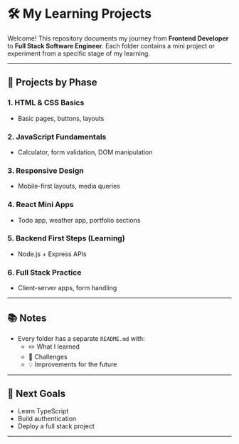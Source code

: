 # 🛠️ My Learning Projects

Welcome! This repository documents my journey from **Frontend Developer** to **Full Stack Software Engineer**. Each folder contains a mini project or experiment from a specific stage of my learning.

---

## 🔹 Projects by Phase

### 1. HTML & CSS Basics
- Basic pages, buttons, layouts

### 2. JavaScript Fundamentals
- Calculator, form validation, DOM manipulation

### 3. Responsive Design
- Mobile-first layouts, media queries

### 4. React Mini Apps
- Todo app, weather app, portfolio sections

### 5. Backend First Steps (Learning)
- Node.js + Express APIs

### 6. Full Stack Practice
- Client-server apps, form handling

---

## 📚 Notes

- Every folder has a separate `README.md` with:
  - ✏️ What I learned
  - 🧠 Challenges
  - 💡 Improvements for the future

---

## 📍 Next Goals

- Learn TypeScript  
- Build authentication  
- Deploy a full stack project

---
